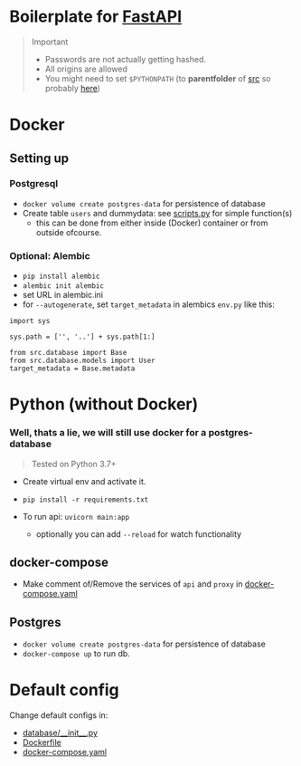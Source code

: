 # Boilerplate for [FastAPI](https://fastapi.tiangolo.com/)

> Important
>
> - Passwords are not actually getting hashed.
> - All origins are allowed
> - You might need to set `$PYTHONPATH` (to **parentfolder** of [src](./src) so probably [here](./))

# Docker

## Setting up

### Postgresql

- `docker volume create postgres-data` for persistence of database
- Create table `users` and dummydata: see [scripts.py](./src/database/scripts.py) for simple function(s)
  - this can be done from either inside (Docker) container or from outside ofcourse.

### Optional: Alembic

- `pip install alembic`
- `alembic init alembic`
- set URL in alembic.ini
- for `--autogenerate`, set `target_metadata` in alembics `env.py` like this:

```
import sys

sys.path = ['', '..'] + sys.path[1:]

from src.database import Base
from src.database.models import User
target_metadata = Base.metadata
```

# Python (without Docker)

### Well, thats a lie, we will still use docker for a postgres-database

> Tested on Python 3.7+

- Create virtual env and activate it.
- `pip install -r requirements.txt`
- To run api: `uvicorn main:app`

  - optionally you can add `--reload` for watch functionality

## docker-compose

- Make comment of/Remove the services of `api` and `proxy` in [docker-compose.yaml](./docker-compose.yaml)

## Postgres

- `docker volume create postgres-data` for persistence of database
- `docker-compose up` to run db.

# Default config

Change default configs in:

- [database/\_\_init\_\_.py](./src/database/__init__.py)
- [Dockerfile](./Dockerfile)
- [docker-compose.yaml](./docker-compose.yaml)
